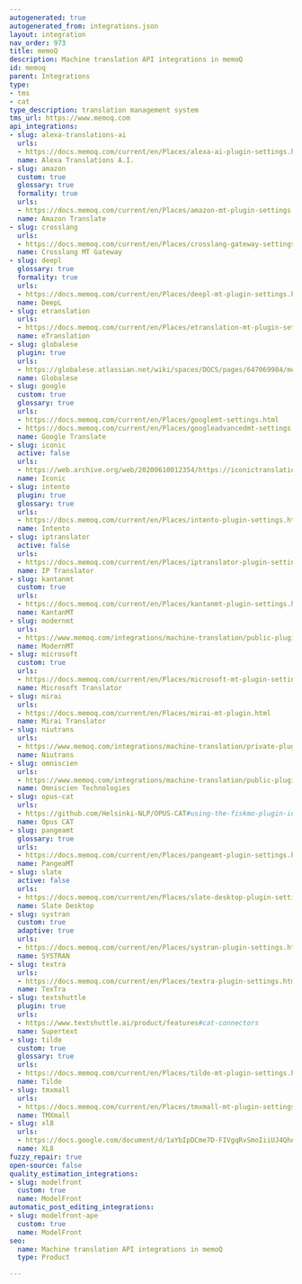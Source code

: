 ```yaml
---
autogenerated: true
autogenerated_from: integrations.json
layout: integration
nav_order: 973
title: memoQ
description: Machine translation API integrations in memoQ
id: memoq
parent: Integrations
type:
- tms
- cat
type_description: translation management system
tms_url: https://www.memoq.com
api_integrations:
- slug: alexa-translations-ai
  urls:
  - https://docs.memoq.com/current/en/Places/alexa-ai-plugin-settings.html
  name: Alexa Translations A.I.
- slug: amazon
  custom: true
  glossary: true
  formality: true
  urls:
  - https://docs.memoq.com/current/en/Places/amazon-mt-plugin-settings.html
  name: Amazon Translate
- slug: crosslang
  urls:
  - https://docs.memoq.com/current/en/Places/crosslang-gateway-settings.html
  name: Crosslang MT Gateway
- slug: deepl
  glossary: true
  formality: true
  urls:
  - https://docs.memoq.com/current/en/Places/deepl-mt-plugin-settings.html
  name: DeepL
- slug: etranslation
  urls:
  - https://docs.memoq.com/current/en/Places/etranslation-mt-plugin-settings.html
  name: eTranslation
- slug: globalese
  plugin: true
  urls:
  - https://globalese.atlassian.net/wiki/spaces/DOCS/pages/647069984/memoQ+connector
  name: Globalese
- slug: google
  custom: true
  glossary: true
  urls:
  - https://docs.memoq.com/current/en/Places/googlemt-settings.html
  - https://docs.memoq.com/current/en/Places/googleadvancedmt-settings.html
  name: Google Translate
- slug: iconic
  active: false
  urls:
  - https://web.archive.org/web/20200610012354/https://iconictranslation.com/what-we-do/bespoke-solutions/connectors-plugins/
  name: Iconic
- slug: intento
  plugin: true
  glossary: true
  urls:
  - https://docs.memoq.com/current/en/Places/intento-plugin-settings.html
  name: Intento
- slug: iptranslator
  active: false
  urls:
  - https://docs.memoq.com/current/en/Places/iptranslator-plugin-settings.html
  name: IP Translator
- slug: kantanmt
  custom: true
  urls:
  - https://docs.memoq.com/current/en/Places/kantanmt-plugin-settings.html
  name: KantanMT
- slug: modernmt
  urls:
  - https://www.memoq.com/integrations/machine-translation/public-plugin/modernmt
  name: ModernMT
- slug: microsoft
  custom: true
  urls:
  - https://docs.memoq.com/current/en/Places/microsoft-mt-plugin-settings.html
  name: Microsoft Translator
- slug: mirai
  urls:
  - https://docs.memoq.com/current/en/Places/mirai-mt-plugin.html
  name: Mirai Translator
- slug: niutrans
  urls:
  - https://www.memoq.com/integrations/machine-translation/private-plugin/niutrans
  name: Niutrans
- slug: omniscien
  urls:
  - https://www.memoq.com/integrations/machine-translation/public-plugin/omniscien
  name: Omniscien Technologies
- slug: opus-cat
  urls:
  - https://github.com/Helsinki-NLP/OPUS-CAT#using-the-fiskmo-plugin-in-memoq
  name: Opus CAT
- slug: pangeamt
  glossary: true
  urls:
  - https://docs.memoq.com/current/en/Places/pangeamt-plugin-settings.html
  name: PangeaMT
- slug: slate
  active: false
  urls:
  - https://docs.memoq.com/current/en/Places/slate-desktop-plugin-settings.html
  name: Slate Desktop
- slug: systran
  custom: true
  adaptive: true
  urls:
  - https://docs.memoq.com/current/en/Places/systran-plugin-settings.html
  name: SYSTRAN
- slug: textra
  urls:
  - https://docs.memoq.com/current/en/Places/textra-plugin-settings.html
  name: TexTra
- slug: textshuttle
  plugin: true
  urls:
  - https://www.textshuttle.ai/product/features#cat-connectors
  name: Supertext
- slug: tilde
  custom: true
  glossary: true
  urls:
  - https://docs.memoq.com/current/en/Places/tilde-mt-plugin-settings.html
  name: Tilde
- slug: tmxmall
  urls:
  - https://docs.memoq.com/current/en/Places/tmxmall-mt-plugin-settings.html
  name: TMXmall
- slug: xl8
  urls:
  - https://docs.google.com/document/d/1aYbIpDCme7D-FIVgqRvSmoIiiUJ4QhAZEPAP-tJNwPs/edit
  name: XL8
fuzzy_repair: true
open-source: false
quality_estimation_integrations:
- slug: modelfront
  custom: true
  name: ModelFront
automatic_post_editing_integrations:
- slug: modelfront-ape
  custom: true
  name: ModelFront
seo:
  name: Machine translation API integrations in memoQ
  type: Product

---
```


